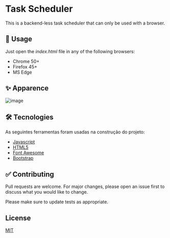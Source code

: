 # Task Scheduler

This is a backend-less task scheduler that can only be used with a browser.

## 🚀 Usage

Just open the *index.html* file in any of the following browsers:

- Chrome 50+
- Firefox 45+
- MS Edge

## ✨ Apparence

![image](https://user-images.githubusercontent.com/6551994/126916341-cec4ee7c-fa8d-41c6-8849-5a2c93ea6ff3.png)


## 🛠 Tecnologies

As seguintes ferramentas foram usadas na construção do projeto:

- [Javascript](https://www.javascript.com/)
- [HTML5](https://developer.mozilla.org/en-US/docs/Glossary/HTML5)
- [Font Awesome](https://fontawesome.com/)
- [Bootstrap](https://getbootstrap.com/)

## ✅ Contributing
Pull requests are welcome. For major changes, please open an issue first to discuss what you would like to change.

Please make sure to update tests as appropriate.

## License
[MIT](https://choosealicense.com/licenses/mit/)
